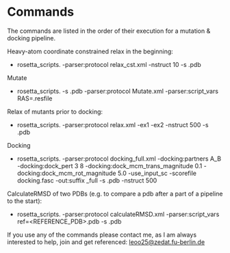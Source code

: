 # Commands

The commands are listed in the order of their execution for a mutation & docking pipeline. 


Heavy-atom coordinate constrained relax in the beginning: 

* rosetta_scripts.<ROSETTARELEASE> -parser:protocol relax_cst.xml -nstruct 10 -s <PDB>.pdb 

Mutate

* rosetta_scripts.<ROSETTARELEASE> -s <PDB>.pdb -parser:protocol Mutate.xml  -parser:script_vars RAS=<RESFILE>.resfile 


Relax of mutants prior to docking: 

* rosetta_scripts.<ROSETTARELEASE> -parser:protocol relax.xml -ex1 -ex2 -nstruct 500 -s <PDB>.pdb 


Docking

* rosetta_scripts.<ROSETTARELEASE> -parser:protocol docking_full.xml -docking:partners A_B -docking:dock_pert 3 8 -docking:dock_mcm_trans_magnitude 0.1 -docking:dock_mcm_rot_magnitude 5.0 -use_input_sc -scorefile docking.fasc -out:suffix _full -s <PDB>.pdb -nstruct 500

CalculateRMSD of two PDBs (e.g. to compare a pdb after a part of a pipeline to the start): 

* rosetta_scripts.<ROSETTARELEASE> -parser:protocol calculateRMSD.xml -parser:script_vars ref=<REFERENCE_PDB>.pdb -s <PDB>.pdb 

If you use any of the commands please contact me, as I am always interested to help, join and get referenced: leoo25@zedat.fu-berlin.de
